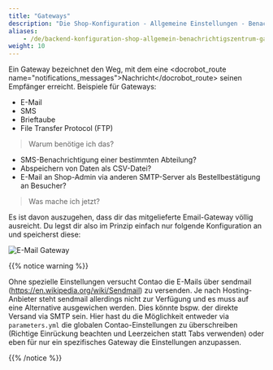 ```yaml
---
title: "Gateways"
description: "Die Shop-Konfiguration - Allgemeine Einstellungen - Benachrichtigszentrum - Gateways."
aliases:
    - /de/backend-konfiguration-shop-allgemein-benachrichtigszentrum-gateways/
weight: 10    
---
```



Ein Gateway bezeichnet den Weg, mit dem eine <docrobot_route name="notifications_messages">Nachricht</docrobot_route> seinen Empfänger erreicht.
Beispiele für Gateways:

* E-Mail
* SMS
* Brieftaube
* File Transfer Protocol (FTP)

> Warum benötige ich das?

* SMS-Benachrichtigung einer bestimmten Abteilung?
* Abspeichern von Daten als CSV-Datei?
* E-Mail an Shop-Admin via anderen SMTP-Server als Bestellbestätigung an Besucher?

> Was mache ich jetzt?

Es ist davon auszugehen, dass dir das mitgelieferte Email-Gateway völlig ausreicht. Du legst dir also im Prinzip einfach nur folgende Konfiguration an und speicherst diese:

![E-Mail Gateway](email_gateway.png)

{{% notice warning %}}<p>Ohne spezielle Einstellungen versucht Contao die E-Mails über sendmail (https://en.wikipedia.org/wiki/Sendmail) zu versenden. Je nach Hosting-Anbieter steht sendmail allerdings nicht zur Verfügung und es muss auf eine Alternative ausgewichen werden. Dies könnte bspw. der direkte Versand via SMTP sein. Hier hast du die Möglichkeit entweder via <code>parameters.yml</code> die globalen Contao-Einstellungen zu überschreiben (Richtige Einrückung beachten und Leerzeichen statt Tabs verwenden) oder eben für nur ein spezifisches Gateway die Einstellungen anzupassen.</p>{{% /notice %}}
